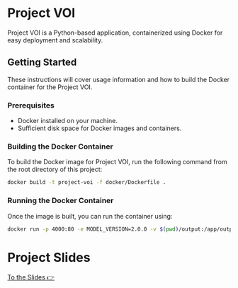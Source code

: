 # Project VOI

Project VOI is a Python-based application, containerized using Docker for easy deployment and scalability.

## Getting Started

These instructions will cover usage information and how to build the Docker container for the Project VOI.

### Prerequisites

- Docker installed on your machine.
- Sufficient disk space for Docker images and containers.

### Building the Docker Container

To build the Docker image for Project VOI, run the following command from the root directory of this project:

```bash
docker build -t project-voi -f docker/Dockerfile .
```
### Running the Docker Container

Once the image is built, you can run the container using:

```bash
docker run -p 4000:80 -e MODEL_VERSION=2.0.0 -v $(pwd)/output:/app/output/results project-voi
```

# Project Slides
[To the Slides 👉](https://www.example.com](https://tome.app/abc-e486/model-development-and-evaluation-clq9v10mc0hlxo3650rl5gt0h)https://tome.app/abc-e486/model-development-and-evaluation-clq9v10mc0hlxo3650rl5gt0h)
